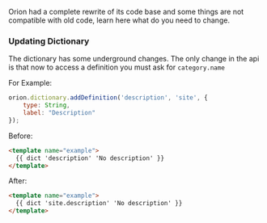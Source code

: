 Orion had a complete rewrite of its code base and some things are not 
compatible with old code, learn here what do you need to change.

### Updating Dictionary

The dictionary has some underground changes.
The only change in the api is that now to access a definition
you must ask for ```category.name```

For Example:

```js
orion.dictionary.addDefinition('description', 'site', {
    type: String,
    label: "Description"
});
```

Before:

```html
<template name="example">
  {{ dict 'description' 'No description' }}
</template>
```

After:

```html
<template name="example">
  {{ dict 'site.description' 'No description' }}
</template>
```

